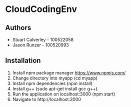# CloudCodingEnv

## Authors
- Stuart Calverley - 100522058
- Jason Runzer - 100520993

## Installation
1. Install npm package manager https://www.npmjs.com/
2. Change directory into myapp (cd myapp)
3. Install npm dependencies (npm install)
4. Install g++ (sudo apt-get install gcc g++)
5. Run the application on localhost:3000 (npm start)
6. Navigate to http://localhost:3000
